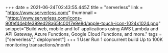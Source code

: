 +++
date = 2021-06-24T02:43:55.445Z
title = "serverless"
link = "https://www.serverless.com/"
thumbnail = "https://www.serverless.com/icons-90fef44ebfe399ed28a65fc0017e9e8d/apple-touch-icon-1024x1024.png"
snippet="Build web, mobile and IoT applications using AWS Lambda and API Gateway, Azure Functions, Google Cloud Functions, and more."
tags = ["serverless"," deployment"]
+++
1 User
Run 1 concurrent build
Up to 100K monitoring transactions/month
